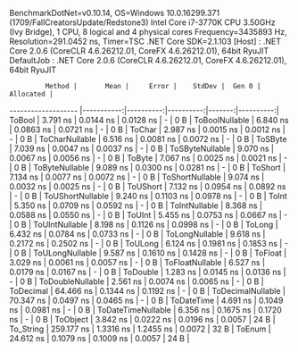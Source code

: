 
BenchmarkDotNet=v0.10.14, OS=Windows 10.0.16299.371 (1709/FallCreatorsUpdate/Redstone3)
Intel Core i7-3770K CPU 3.50GHz (Ivy Bridge), 1 CPU, 8 logical and 4 physical cores
Frequency=3435893 Hz, Resolution=291.0452 ns, Timer=TSC
.NET Core SDK=2.1.103
  [Host]     : .NET Core 2.0.6 (CoreCLR 4.6.26212.01, CoreFX 4.6.26212.01), 64bit RyuJIT
  DefaultJob : .NET Core 2.0.6 (CoreCLR 4.6.26212.01, CoreFX 4.6.26212.01), 64bit RyuJIT


             Method |       Mean |     Error |    StdDev |  Gen 0 | Allocated |
------------------- |-----------:|----------:|----------:|-------:|----------:|
             ToBool |   3.791 ns | 0.0144 ns | 0.0128 ns |      - |       0 B |
     ToBoolNullable |   6.840 ns | 0.0863 ns | 0.0721 ns |      - |       0 B |
             ToChar |   2.987 ns | 0.0015 ns | 0.0012 ns |      - |       0 B |
     ToCharNullable |   6.516 ns | 0.0081 ns | 0.0072 ns |      - |       0 B |
            ToSByte |   7.039 ns | 0.0047 ns | 0.0037 ns |      - |       0 B |
    ToSByteNullable |   9.070 ns | 0.0067 ns | 0.0056 ns |      - |       0 B |
             ToByte |   7.067 ns | 0.0025 ns | 0.0021 ns |      - |       0 B |
     ToByteNullable |   9.089 ns | 0.0300 ns | 0.0281 ns |      - |       0 B |
            ToShort |   7.134 ns | 0.0077 ns | 0.0072 ns |      - |       0 B |
    ToShortNullable |   9.074 ns | 0.0032 ns | 0.0025 ns |      - |       0 B |
           ToUShort |   7.132 ns | 0.0954 ns | 0.0892 ns |      - |       0 B |
   ToUShortNullable |   9.240 ns | 0.1103 ns | 0.0978 ns |      - |       0 B |
              ToInt |   5.350 ns | 0.0709 ns | 0.0592 ns |      - |       0 B |
      ToIntNullable |   8.368 ns | 0.0588 ns | 0.0550 ns |      - |       0 B |
             ToUInt |   5.455 ns | 0.0753 ns | 0.0667 ns |      - |       0 B |
     ToUIntNullable |   8.198 ns | 0.1126 ns | 0.0998 ns |      - |       0 B |
             ToLong |   6.432 ns | 0.0784 ns | 0.0733 ns |      - |       0 B |
     ToLongNullable |   9.618 ns | 0.2172 ns | 0.2502 ns |      - |       0 B |
            ToULong |   6.124 ns | 0.1981 ns | 0.1853 ns |      - |       0 B |
    ToULongNullable |   9.587 ns | 0.1610 ns | 0.1428 ns |      - |       0 B |
            ToFloat |   3.029 ns | 0.0061 ns | 0.0057 ns |      - |       0 B |
    ToFloatNullable |   6.527 ns | 0.0179 ns | 0.0167 ns |      - |       0 B |
           ToDouble |   1.283 ns | 0.0145 ns | 0.0136 ns |      - |       0 B |
   ToDoubleNullable |   2.561 ns | 0.0074 ns | 0.0065 ns |      - |       0 B |
          ToDecimal |  64.466 ns | 0.1344 ns | 0.1192 ns |      - |       0 B |
  ToDecimalNullable |  70.347 ns | 0.0497 ns | 0.0465 ns |      - |       0 B |
         ToDateTime |   4.691 ns | 0.1049 ns | 0.0981 ns |      - |       0 B |
 ToDateTimeNullable |   6.356 ns | 0.1675 ns | 0.1720 ns |      - |       0 B |
           ToObject |   3.842 ns | 0.0222 ns | 0.0196 ns | 0.0057 |      24 B |
          To_String | 259.177 ns | 1.3316 ns | 1.2455 ns | 0.0072 |      32 B |
             ToEnum |  24.612 ns | 0.1079 ns | 0.1009 ns | 0.0057 |      24 B |
